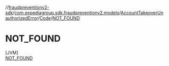 //[fraudpreventionv2-sdk](../../../../../index.md)/[com.expediagroup.sdk.fraudpreventionv2.models](../../../index.md)/[AccountTakeoverUnauthorizedError](../../index.md)/[Code](../index.md)/[NOT_FOUND](index.md)

# NOT_FOUND

[JVM]\
[NOT_FOUND](index.md)
